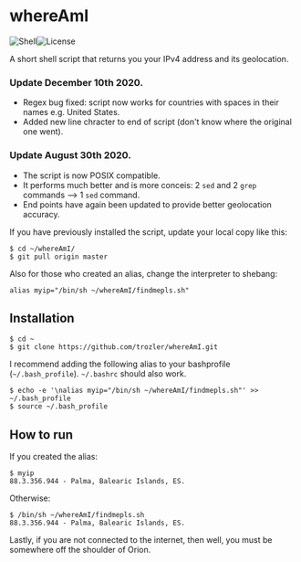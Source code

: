 # whereAmI

![Shell][1]![License][3]

[1]: https://img.shields.io/badge/Shell-Bash-89e051
[3]: https://img.shields.io/badge/license-MIT-orange

A short shell script that returns you your IPv4 address and its geolocation.

### Update December 10th 2020.
- Regex bug fixed: script now works for countries with spaces in their names e.g. United States. 
- Added new line chracter to end of script (don't know where the original one went).


### Update August 30th 2020.

- The script is now POSIX compatible.
- It performs much better and is more conceis: 2 `sed` and 2 `grep` commands --> 1 `sed` command.
- End points have again been updated to provide better geolocation accuracy.

If you have previously installed the script, update your local copy like this:

```
$ cd ~/whereAmI/
$ git pull origin master
```

Also for those who created an alias, change the interpreter to shebang:

`alias myip="/bin/sh ~/whereAmI/findmepls.sh"`

## Installation

```
$ cd ~
$ git clone https://github.com/trozler/whereAmI.git
```

I recommend adding the following alias to your bashprofile (`~/.bash_profile`).
`~/.bashrc` should also work.

```
$ echo -e '\nalias myip="/bin/sh ~/whereAmI/findmepls.sh"' >> ~/.bash_profile
$ source ~/.bash_profile
```

## How to run

If you created the alias:

```
$ myip
88.3.356.944 - Palma, Balearic Islands, ES.
```

Otherwise:

```
$ /bin/sh ~/whereAmI/findmepls.sh
88.3.356.944 - Palma, Balearic Islands, ES.
```

Lastly, if you are not connected to the internet, then well, you must be somewhere off the shoulder of Orion.
